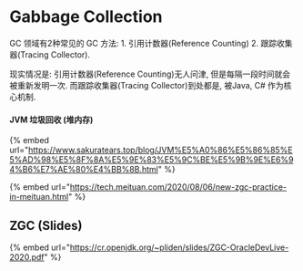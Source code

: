 # Gabbage Collection

GC 领域有2种常见的 GC 方法: 1. 引用计数器(Reference Counting) 2. 跟踪收集器(Tracing Collector).&#x20;

现实情况是: 引用计数器(Reference Counting)无人问津, 但是每隔一段时间就会被重新发明一次. 而跟踪收集器(Tracing Collector)到处都是, 被Java, C# 作为核心机制.

#### JVM 垃圾回收 (堆内存)

{% embed url="https://www.sakuratears.top/blog/JVM%E5%A0%86%E5%86%85%E5%AD%98%E5%8F%8A%E5%9E%83%E5%9C%BE%E5%9B%9E%E6%94%B6%E7%AE%80%E4%BB%8B.html" %}

{% embed url="https://tech.meituan.com/2020/08/06/new-zgc-practice-in-meituan.html" %}

## ZGC (Slides)

{% embed url="https://cr.openjdk.org/~pliden/slides/ZGC-OracleDevLive-2020.pdf" %}
